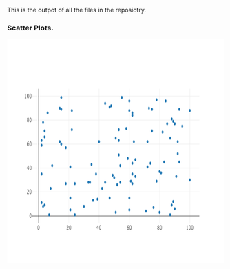 This is the outpot of all the files in the reposiotry.


### Scatter Plots.

<img src="https://github.com/Zeeshanahmad4/Data-visulization-and-Dashboard-with-plot-and-dash-/blob/master/Resources/newplot.png" height="520" width="800">

